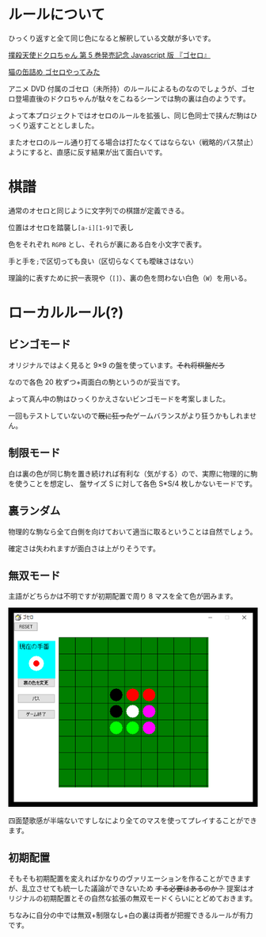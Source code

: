 # ルールについて

ひっくり返すと全て同じ色になると解釈している文献が多いです。

[撲殺天使ドクロちゃん 第 5 巻発売記念 Javascript 版 『ゴセロ』 ](http://castor.s26.xrea.com/blog/2005/03/11)

[猫の缶詰め ゴセロやってみた](http://nekokan00.blog8.fc2.com/blog-entry-60.html)

アニメ DVD 付属のゴセロ（未所持）のルールによるものなのでしょうが、ゴセロ登場直後のドクロちゃんが駄々をこねるシーンでは駒の裏は白のようです。

よって本プロジェクトではオセロのルールを拡張し、同じ色同士で挟んだ駒はひっくり返すこととしました。

またオセロのルール通り打てる場合は打たなくてはならない（戦略的パス禁止）ようにすると、直感に反す結果が出て面白いです。

# 棋譜

通常のオセロと同じように文字列での棋譜が定義できる。

位置はオセロを踏襲し`[a-i][1-9]`で表し

色をそれぞれ `RGPB` とし、それらが裏にある白を小文字で表す。

手と手を`;`で区切っても良い（区切らなくても曖昧さはない）

理論的に表すために択一表現や（`[]`）、裏の色を問わない白色（`W`）を用いる。

# ローカルルール(?)

## ビンゴモード

オリジナルではよく見ると 9×9 の盤を使っています。~~それ将棋盤だろ~~

なので各色 20 枚ずつ+両面白の駒というのが妥当です。

よって真ん中の駒はひっくりかえさないビンゴモードを考案しました。

一回もテストしていないので~~既に狂った~~ゲームバランスがより狂うかもしれません。

## 制限モード

白は裏の色が同じ駒を置き続ければ有利な（気がする）ので、実際に物理的に駒を使うことを想定し、
盤サイズ S に対して各色 S\*S/4 枚しかないモードです。

## 裏ランダム

物理的な駒なら全て白側を向けておいて適当に取るということは自然でしょう。

確定さは失われますが面白さは上がりそうです。

## 無双モード

主語がどちらかは不明ですが初期配置で周り 8 マスを全て色が囲みます。

![無双モード初期配置](img/musou.png)

四面楚歌感が半端ないですしなにより全てのマスを使ってプレイすることができます。

## 初期配置

そもそも初期配置を変えればかなりのヴァリエーションを作ることができますが、乱立させても統一した議論ができないため ~~する必要はあるのか？~~ 提案はオリジナルの初期配置とその自然な拡張の無双モードくらいにとどめておきます。

ちなみに自分の中では無双+制限なし+白の裏は両者が把握できるルールが有力です。
